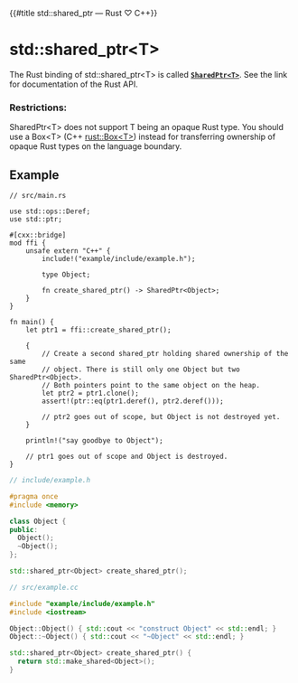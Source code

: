 {{#title std::shared_ptr<T> — Rust ♡ C++}}
# std::shared\_ptr\<T\>

The Rust binding of std::shared\_ptr\<T\> is called **[`SharedPtr<T>`]**. See
the link for documentation of the Rust API.

[`SharedPtr<T>`]: https://docs.rs/cxx/*/cxx/struct.SharedPtr.html

### Restrictions:

SharedPtr\<T\> does not support T being an opaque Rust type. You should use a
Box\<T\> (C++ [rust::Box\<T\>](box.md)) instead for transferring ownership of
opaque Rust types on the language boundary.

## Example

```rust,noplayground
// src/main.rs

use std::ops::Deref;
use std::ptr;

#[cxx::bridge]
mod ffi {
    unsafe extern "C++" {
        include!("example/include/example.h");

        type Object;

        fn create_shared_ptr() -> SharedPtr<Object>;
    }
}

fn main() {
    let ptr1 = ffi::create_shared_ptr();

    {
        // Create a second shared_ptr holding shared ownership of the same
        // object. There is still only one Object but two SharedPtr<Object>.
        // Both pointers point to the same object on the heap. 
        let ptr2 = ptr1.clone();
        assert!(ptr::eq(ptr1.deref(), ptr2.deref()));

        // ptr2 goes out of scope, but Object is not destroyed yet.
    }

    println!("say goodbye to Object");

    // ptr1 goes out of scope and Object is destroyed.
}
```

```cpp
// include/example.h

#pragma once
#include <memory>

class Object {
public:
  Object();
  ~Object();
};

std::shared_ptr<Object> create_shared_ptr();
```

```cpp
// src/example.cc

#include "example/include/example.h"
#include <iostream>

Object::Object() { std::cout << "construct Object" << std::endl; }
Object::~Object() { std::cout << "~Object" << std::endl; }

std::shared_ptr<Object> create_shared_ptr() {
  return std::make_shared<Object>();
}
```
